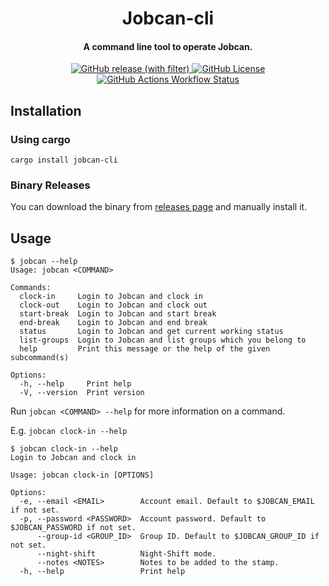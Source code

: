 <h1 align="center">
  Jobcan-cli
</h1>

<h4 align="center">
  A command line tool to operate Jobcan.
</h1>

<div align="center">
<a href="https://github.com/amiyzku/jobcan-cli/releases/latest">
  <img alt="GitHub release (with filter)" src="https://img.shields.io/github/v/release/amiyzku/jobcan-cli?style=for-the-badge">
</a>
<!-- <img alt="GitHub repo size" src="https://img.shields.io/github/repo-size/amiyzku/jobcan-cli?style=for-the-badge"> -->
<!-- <img alt="GitHub top language" src="https://img.shields.io/github/languages/top/amiyzku/jobcan-cli?style=for-the-badge"> -->
<a href="https://github.com/amiyzku/jobcan-cli/blob/master/LICENSE">
  <img alt="GitHub License" src="https://img.shields.io/github/license/amiyzku/jobcan-cli?style=for-the-badge">
</a>
<a href="https://github.com/amiyzku/jobcan-cli/actions/workflows/ci.yml">
  <img alt="GitHub Actions Workflow Status" src="https://img.shields.io/github/actions/workflow/status/amiyzku/jobcan-cli/ci.yml?style=for-the-badge&label=CI">
</a>
</div>

## Installation

### Using cargo

```shell
cargo install jobcan-cli
```

### Binary Releases

You can download the binary from [releases page](https://github.com/amiyzku/jobcan-cli/releases) and manually install it.

## Usage

```plaintext
$ jobcan --help
Usage: jobcan <COMMAND>

Commands:
  clock-in     Login to Jobcan and clock in
  clock-out    Login to Jobcan and clock out
  start-break  Login to Jobcan and start break
  end-break    Login to Jobcan and end break
  status       Login to Jobcan and get current working status
  list-groups  Login to Jobcan and list groups which you belong to
  help         Print this message or the help of the given subcommand(s)

Options:
  -h, --help     Print help
  -V, --version  Print version
```

Run `jobcan <COMMAND> --help` for more information on a command.

E.g. `jobcan clock-in --help`

```plaintext
$ jobcan clock-in --help
Login to Jobcan and clock in

Usage: jobcan clock-in [OPTIONS]

Options:
  -e, --email <EMAIL>        Account email. Default to $JOBCAN_EMAIL if not set.
  -p, --password <PASSWORD>  Account password. Default to $JOBCAN_PASSWORD if not set.
      --group-id <GROUP_ID>  Group ID. Default to $JOBCAN_GROUP_ID if not set.
      --night-shift          Night-Shift mode.
      --notes <NOTES>        Notes to be added to the stamp.
  -h, --help                 Print help
```
